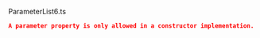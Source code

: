 ParameterList6.ts
```json
A parameter property is only allowed in a constructor implementation.
```
